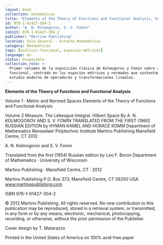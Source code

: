 ```yaml
---
layout: book
collection: matematicas
title: "Elements of the Theory of Functions and Functional Analysis, Vols 1 & 2"
id: 978-1-61427-304-2
author: "A. N. Kolmogorov, S. V. Fomin"
isbn13: 978-1-61427-304-2
publisher: "Martino Publishing"
location: Sala General · Estante Matemáticas
category: Matemáticas
tags: [análisis-funcional, espacios-métricos]
language: en
status: Disponible
collection_role: >-
  Primer volumen de la exposición clásica de Kolmogorov y Fomin sobre análisis
  funcional, centrado en los espacios métricos y normados que sustentan el
  estudio moderno de operadores y transformaciones lineales.
---
```

**Elements of the Theory of Functions and Functional Analysis**

Volume 1 · Metric and Normed Spaces
Elements of the Theory of Functions and Functional Analysis

Volume 2
Measure. The Lebesgue Integral.
Hilbert Space
By
A. N. KOLMOGOROV AND S. V. FOMIN
TRANSLATED FROM THE FIRST (1960) RUSSIAN EDITION
by
HYMAN KAMEL AND HORACE KOMM
Department of Mathematics
Rensselaer Polytechnic Institute
Martino Publishing
Mansfield Centre, CT
2012

A. N. Kolmogorov and S. V. Fomin

Translated from the first (1954) Russian edition by Leo F. Boron
Department of Mathematics · University of Wisconsin

Martino Publishing · Mansfield Centre, CT · 2012

Martino Publishing
P.О. Box 373,
Mansfield Centre, CT 06250 USA
www.martinopublishing.com

ISBN 978-1-61427-304-2

© 2012 Martino Publishing. All rights reserved. No new contribution to this
publication may be reproduced, stored in a retrieval system, or transmitted, in
any form or by any means, electronic, mechanical, photocopying, recording, or
otherwise, without the prior permission of the Publisher.

Cover design by T. Matarazzo

Printed in the United States of America on 100% acid-free paper
